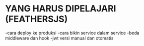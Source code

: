 # YANG HARUS DIPELAJARI (FEATHERSJS)

-cara deploy ke produksi
-cara bikin service dalam service
-beda middleware dan hook
-jwt versi manual dan otomatis
